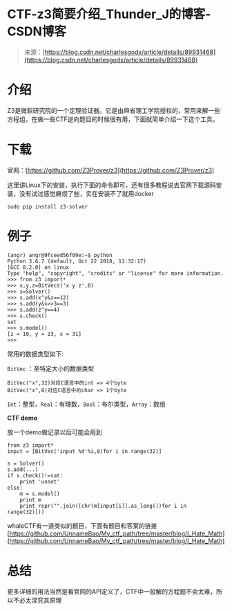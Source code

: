 <!--yml
category: 未分类
date: 2022-04-26 14:53:58
-->

# CTF-z3简要介绍_Thunder_J的博客-CSDN博客

> 来源：[https://blog.csdn.net/charlesgodx/article/details/89931468](https://blog.csdn.net/charlesgodx/article/details/89931468)

# 介绍

Z3是微软研究院的一个定理验证器。它是由麻省理工学院授权的，常用来解一些方程组，在做一些CTF逆向题目的时候很有用，下面就简单介绍一下这个工具。

# 下载

官网：[https://github.com/Z3Prover/z3](https://github.com/Z3Prover/z3)

这里讲Linux下的安装，执行下面的命令即可，还有很多教程说去官网下载源码安装，没有试过感觉麻烦了些，实在安装不了就用docker

```
sudo pip install z3-solver 
```

# 例子

```
(angr) angr@9fceed56f09e:~$ python
Python 3.6.7 (default, Oct 22 2018, 11:32:17) 
[GCC 8.2.0] on linux
Type "help", "copyright", "credits" or "license" for more information.
>>> from z3 import*
>>> x,y,z=BitVecs('x y z',8) 
>>> s=Solver() 
>>> s.add(x^y&z==12) 
>>> s.add(y&x>>3==3)
>>> s.add(z^y==4)
>>> s.check() 
sat
>>> s.model() 
[z = 19, y = 23, x = 31]
>>> 
```

常用的数据类型如下:

`BitVec` ：至特定大小的数据类型

```
BitVec("x",32)对应C语言中的int => 4个byte
BitVec("x",8)对应C语言中的char => 1个byte 
```

`Int`：整型，`Real`：有理数，`Bool`：布尔类型，`Array`：数组

**CTF demo**

放一个demo做记录以后可能会用到

```
from z3 import*
input = [BitVec('input %d'%i,8)for i in range(32)] 

s = Solver()
s.add(...)
if s.check()!=sat:
	print 'unset'
else:
	m = s.model()
	print m
	print repr("".join([chr(m[input[i]].as_long())for i in range(32)])) 
```

whaleCTF有一道类似的题目，下面有题目和答案的链接
[https://github.com/UnnameBao/My_ctf_path/tree/master/blog/I_Hate_Math](https://github.com/UnnameBao/My_ctf_path/tree/master/blog/I_Hate_Math)

# 总结

更多详细的用法当然是看官网的API定义了，CTF中一般解的方程题不会太难，所以不必太深究其原理